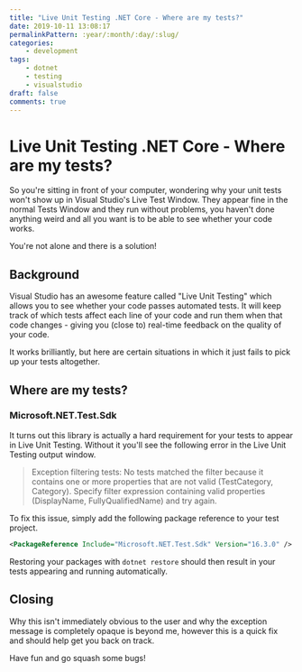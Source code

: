 ```yaml
---
title: "Live Unit Testing .NET Core - Where are my tests?"
date: 2019-10-11 13:08:17
permalinkPattern: :year/:month/:day/:slug/
categories:
    - development
tags:
    - dotnet
    - testing
    - visualstudio
draft: false
comments: true
---
```


# Live Unit Testing .NET Core - Where are my tests?
So you're sitting in front of your computer, wondering why your unit tests won't
show up in Visual Studio's Live Test Window. They appear fine in the normal Tests
Window and they run without problems, you haven't done anything weird and all you
want is to be able to see whether your code works.

You're not alone and there is a solution!

<!-- more -->

## Background

Visual Studio has an awesome feature called "Live Unit Testing" which allows you
to see whether your code passes automated tests. It will keep track of which tests
affect each line of your code and run them when that code changes - giving you
(close to) real-time feedback on the quality of your code.

It works brilliantly, but here are certain situations in which it just fails to
pick up your tests altogether. 

## Where are my tests?

### Microsoft.NET.Test.Sdk
It turns out this library is actually a hard requirement for your tests to appear
in Live Unit Testing. Without it you'll see the following error in the Live Unit Testing
output window.

> Exception filtering tests: No tests matched the filter because it contains one or
> more properties that are not valid (TestCategory, Category). Specify filter expression
> containing valid properties (DisplayName, FullyQualifiedName) and try again.

To fix this issue, simply add the following package reference to your test project.

```xml
<PackageReference Include="Microsoft.NET.Test.Sdk" Version="16.3.0" />
```

Restoring your packages with `dotnet restore` should then result in your tests
appearing and running automatically.

## Closing

Why this isn't immediately obvious to the user and why the exception message is completely
opaque is beyond me, however this is a quick fix and should help get you back on track.

Have fun and go squash some bugs!